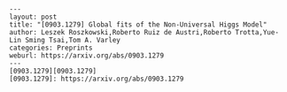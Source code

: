     ---
    layout: post
    title: "[0903.1279] Global fits of the Non-Universal Higgs Model"
    author: Leszek Roszkowski,Roberto Ruiz de Austri,Roberto Trotta,Yue-Lin Sming Tsai,Tom A. Varley
    categories: Preprints
    weburl: https://arxiv.org/abs/0903.1279
    ---
    [0903.1279][0903.1279]
    [0903.1279]: https://arxiv.org/abs/0903.1279
